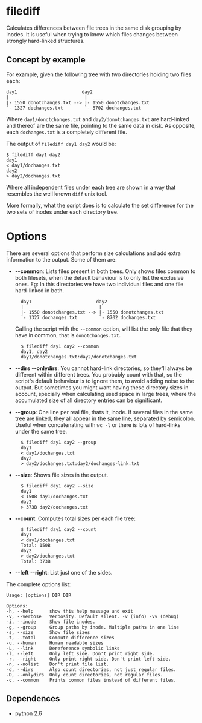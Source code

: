 # filediff

Calculates differences between file trees in the same disk grouping by inodes.
It is useful when trying to know which files changes between strongly hard-linked structures.

## Concept by example

For example, given the following tree with two directories holding two files each:

	day1                        day2
	|                            |
	|- 1550 donotchanges.txt --> |- 1550 donotchanges.txt
	`- 1327 dochanges.txt        `- 8702 dochanges.txt

Where `day1/donotchanges.txt` and `day2/donotchanges.txt` are hard-linked and thereof are the same
file, pointing to the same data in disk. As opposite, each `dochanges.txt` is a completely different
file.

The output of `filediff day1 day2` would be:

	$ filediff day1 day2
	day1
	< day1/dochanges.txt
	day2
	> day2/dochanges.txt

Where all independent files under each tree are shown in a way that resembles the well known
`diff` unix tool.

More formally, what the script does is to calculate the set difference for the two sets of
inodes under each directory tree.

# Options

There are several options that perform size calculations and add extra information to the
output. Some of them are:

- **--common**: Lists files present in both trees. Only shows files common to both filesets, when
  the default behaviour is to only list the exclusive ones.
  Eg: In this directories we have two individual files and one file hard-linked in both.

		day1                        day2
		|                            |
		|- 1550 donotchanges.txt --> |- 1550 donotchanges.txt
		`- 1327 dochanges.txt        `- 8702 dochanges.txt

  Calling the script with the `--common` option, will list the only file that they have in common,
  that is `donotchanges.txt`.

		$ filediff day1 day2 --common
		day1, day2
		day1/donotchanges.txt:day2/donotchanges.txt

- **--dirs** **--onlydirs**: You cannot hard-link directories, so they'll always be different
  within different trees. You probably count with that, so the script's default behaviour is to
  ignore them, to avoid adding noise to the output. But sometimes you might want having these
  directory sizes in account, specially when calculating used space in large trees, where the
  accumulated size of all directory entries can be significant.

- **--group**: One line per real file, thats it, inode. If several files in the same tree are
  linked, they all appear in the same line, separated by semicolon. 
  Useful when concatenating with `wc -l` or there is lots of hard-links under the same tree.

  		$ filediff day1 day2 --group
		day1
		< day1/dochanges.txt
		day2
		> day2/dochanges.txt:day2/dochanges-link.txt

- **--size**: Shows file sizes in the output.

		$ filediff day1 day2 --size
		day1
		< 150B day1/dochanges.txt
		day2
		> 373B day2/dochanges.txt

- **--count**: Computes total sizes per each file tree:

		$ filediff day1 day2 --count
		day1
		< day1/dochanges.txt
		Total: 150B
		day2
		> day2/dochanges.txt
		Total: 373B

- **--left** **--right**: List just one of the sides.

The complete options list:

	Usage: [options] DIR DIR

	Options:
	-h, --help      show this help message and exit
	-v, --verbose   Verbosity. Default silent. -v (info) -vv (debug)
	-i, --inode     Show file inodes.
	-g, --group     Group paths by inode. Multiple paths in one line
	-s, --size      Show file sizes
	-t, --total     Compute difference sizes
	-u, --human     Human readable sizes
	-L, --link      Dereference symbolic links
	-l, --left      Only left side. Don't print right side.
	-r, --right     Only print right side. Don't print left side.
	-n, --nolist    Don't print file list.
	-d, --dirs      Also count directories, not just regular files.
	-D, --onlydirs  Only count directories, not regular files.
	-c, --common    Prints common files instead of different files.

## Dependences

- python 2.6
